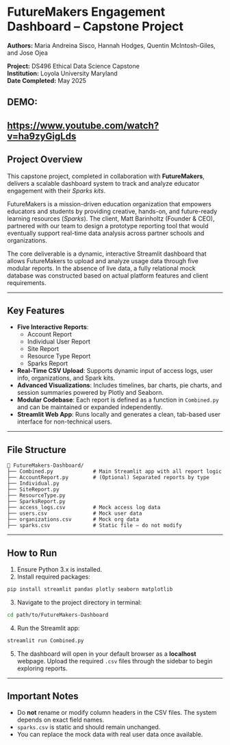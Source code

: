 # FutureMakers Engagement Dashboard – Capstone Project

**Authors:** Maria Andreina Sisco, Hannah Hodges, Quentin McIntosh-Giles, and Jose Ojea

**Project:** DS496 Ethical Data Science Capstone  
**Institution:** Loyola University Maryland  
**Date Completed:** May 2025


## DEMO:

https://www.youtube.com/watch?v=ha9zyGigLds
---

## Project Overview

This capstone project, completed in collaboration with **FutureMakers**, delivers a scalable dashboard system to track and analyze educator engagement with their *Sparks kits*.

FutureMakers is a mission-driven education organization that empowers educators and students by providing creative, hands-on, and future-ready learning resources (*Sparks*). The client, Matt Barinholtz (Founder & CEO), partnered with our team to design a prototype reporting tool that would eventually support real-time data analysis across partner schools and organizations.

The core deliverable is a dynamic, interactive Streamlit dashboard that allows FutureMakers to upload and analyze usage data through five modular reports. In the absence of live data, a fully relational mock database was constructed based on actual platform features and client requirements.

---

## Key Features

- **Five Interactive Reports**:
    - Account Report
    - Individual User Report
    - Site Report
    - Resource Type Report
    - Sparks Report
- **Real-Time CSV Upload**: Supports dynamic input of access logs, user info, organizations, and Spark kits.
- **Advanced Visualizations**: Includes timelines, bar charts, pie charts, and session summaries powered by Plotly and Seaborn.
- **Modular Codebase**: Each report is defined as a function in `Combined.py` and can be maintained or expanded independently.
- **Streamlit Web App**: Runs locally and generates a clean, tab-based user interface for non-technical users.

---

## File Structure

```
📁 FutureMakers-Dashboard/
├── Combined.py             # Main Streamlit app with all report logic
├── AccountReport.py        # (Optional) Separated reports by type
├── Individual.py
├── SiteReport.py
├── ResourceType.py
├── SparksReport.py
├── access_logs.csv         # Mock access log data
├── users.csv               # Mock user data
├── organizations.csv       # Mock org data
├── sparks.csv              # Static file – do not modify
```

---

## How to Run

1. Ensure Python 3.x is installed.
2. Install required packages:

```bash
pip install streamlit pandas plotly seaborn matplotlib
```

3. Navigate to the project directory in terminal:

```bash
cd path/to/FutureMakers-Dashboard
```

4. Run the Streamlit app:

```bash
streamlit run Combined.py
```

5. The dashboard will open in your default browser as a **localhost** webpage. Upload the required `.csv` files through the sidebar to begin exploring reports.

---

## Important Notes

- Do **not** rename or modify column headers in the CSV files. The system depends on exact field names.
- `sparks.csv` is static and should remain unchanged.
- You can replace the mock data with real user data once available.

